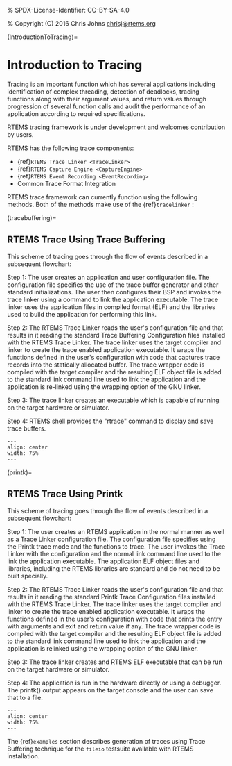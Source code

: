 % SPDX-License-Identifier: CC-BY-SA-4.0

% Copyright (C) 2016 Chris Johns <chrisj@rtems.org>

(IntroductionToTracing)=

# Introduction to Tracing

Tracing is an important function which has several applications including
identification of complex threading, detection of deadlocks, tracing
functions along with their argument values, and return values through
progression of several function calls and audit the performance of an
application according to required specifications.

RTEMS tracing framework is under development and welcomes contribution by users.

RTEMS has the following trace components:

- {ref}`RTEMS Trace Linker <TraceLinker>`
- {ref}`RTEMS Capture Engine <CaptureEngine>`
- {ref}`RTEMS Event Recording <EventRecording>`
- Common Trace Format Integration

RTEMS trace framework can currently function using the following methods. Both
of the methods make use of the {ref}`tracelinker` :

(tracebuffering)=

## RTEMS Trace Using Trace Buffering

This scheme of tracing goes through the flow of events described in a
subsequent flowchart:

Step 1: The user creates an application and user configuration file. The
configuration file specifies the use of the trace buffer generator and other
standard initializations. The user then configures their BSP and invokes the
trace linker using a command to link the application executable. The trace
linker uses the application files in compiled format (ELF) and the libraries
used to build the application for performing this link.

Step 2: The RTEMS Trace Linker reads the user's configuration file and that
results in it reading the standard Trace Buffering Configuration files
installed with the RTEMS Trace Linker. The trace linker uses the target
compiler and linker to create the trace enabled application executable. It
wraps the functions defined in the user's configuration with code that captures
trace records into the statically allocated buffer. The trace wrapper code is
compiled with the target compiler and the resulting ELF object file is added to
the standard link command line used to link the application and the application
is re-linked using the wrapping option of the GNU linker.

Step 3: The trace linker creates an executable which is capable of running on
the target hardware or simulator.

Step 4: RTEMS shell provides the "rtrace" command to display and save trace
buffers.

```{figure} ../../images/user/rtems-trace-buffering.png
---
align: center
width: 75%
---
```

(printk)=

## RTEMS Trace Using Printk

This scheme of tracing goes through the flow of events described in a subsequent
flowchart:

Step 1: The user creates an RTEMS application in the normal manner as well as a
Trace Linker configuration file. The configuration file specifies using the
Printk trace mode and the functions to trace. The user invokes the Trace Linker
with the configuration and the normal link command line used to the link the
application executable. The application ELF object files and libraries,
including the RTEMS libraries are standard and do not need to be built
specially.

Step 2: The RTEMS Trace Linker reads the user's configuration file and that
results in it reading the standard Printk Trace Configuration files installed
with the RTEMS Trace Linker. The trace linker uses the target compiler and
linker to create the trace enabled application executable. It wraps the
functions defined in the user's configuration with code that prints the entry
with arguments and exit and return value if any. The trace wrapper code is
compiled with the target compiler and the resulting ELF object file is added to
the standard link command line used to link the application and the application
is relinked using the wrapping option of the GNU linker.

Step 3: The trace linker creates and RTEMS ELF executable that can be run on the
target hardware or simulator.

Step 4: The application is run in the hardware directly or using a debugger. The
printk() output appears on the target console and the user can save that to a
file.

```{figure} ../../images/user/rtems-trace-printk.png
---
align: center
width: 75%
---
```

The {ref}`examples` section describes generation of traces using Trace Buffering
technique for the `fileio` testsuite available with RTEMS installation.
